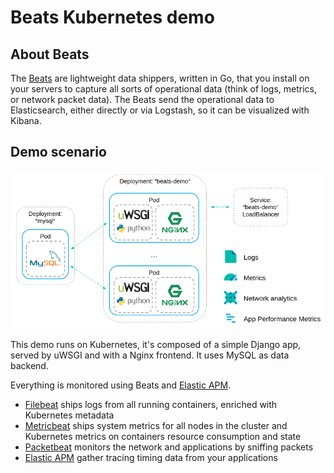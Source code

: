 Beats Kubernetes demo
=====================

About Beats
-----------

The <a href="https://www.elastic.co/products/beats">Beats</a> are lightweight data shippers,
written in Go, that you install on your servers to capture all sorts of operational data
(think of logs, metrics, or network packet data). The Beats send the operational data to
Elasticsearch, either directly or via Logstash, so it can be visualized with Kibana.

Demo scenario
-------------
![Scenario diagram](nginx/static/scenario.png "Scenario diagram")

This demo runs on Kubernetes, it's composed of a simple Django app, served by uWSGI and with
a Nginx frontend. It uses MySQL as data backend.

Everything is monitored using Beats and <a href="https://www.elastic.co/guide/en/apm/get-started/master/index.html">Elastic APM</a>.

 * <a href="https://www.elastic.co/guide/en/beats/filebeat/6.0/running-on-kubernetes.html">Filebeat</a> ships logs from all running containers, enriched with Kubernetes metadata
 * <a href="https://www.elastic.co/guide/en/beats/metricbeat/6.0/running-on-kubernetes.html">Metricbeat</a> ships system metrics for all nodes in the cluster and Kubernetes metrics on containers resource consumption and state
 * <a href="https://www.elastic.co/guide/en/beats/packetbeat/6.0/index.html">Packetbeat</a> monitors the network and applications by sniffing packets
 * <a href="https://www.elastic.co/guide/en/apm/get-started/master/index.html">Elastic APM</a> gather tracing timing data from your applications
